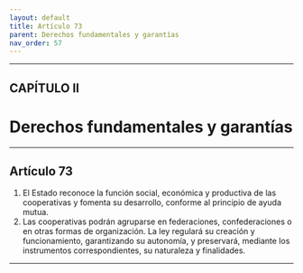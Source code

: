 ```yaml
---
layout: default
title: Artículo 73
parent: Derechos fundamentales y garantías
nav_order: 57
---
```


---

## CAPÍTULO II
# Derechos fundamentales y garantías

---

## Artículo 73

1. El Estado reconoce la función social, económica y productiva de las cooperativas y fomenta su desarrollo, conforme al principio de ayuda mutua.
2. Las cooperativas podrán agruparse en federaciones, confederaciones o en otras formas de organización. La ley regulará su creación y funcionamiento, garantizando su autonomía, y preservará, mediante los instrumentos correspondientes, su naturaleza y finalidades.

---
